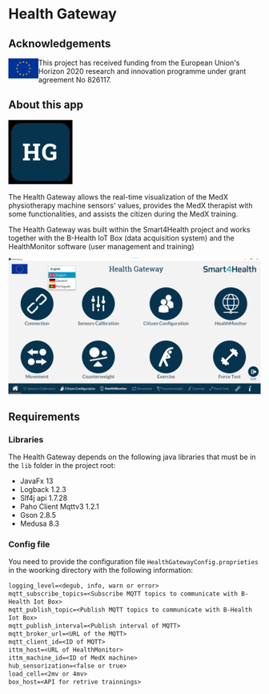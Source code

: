 # Health Gateway

## Acknowledgements

<img src="./img/eu.jpg" align="left" alt="European Flag" width="60">

This project has received funding from the European Union's Horizon 2020 research and innovation programme under grant agreement No 826117.

## About this app

<img src="./img/icon_s4h.jpg"/>

The Health Gateway allows the real-time visualization of the MedX physiotherapy machine sensors' values, provides the MedX therapist with some functionalities, and assists the citizen during the MedX training.

The Health Gateway was built within the Smart4Health project and works together with the B-Health IoT Box (data acquisition system) and the HealthMonitor software (user management and training)

<img src="./img/hg.png"/>

## Requirements

### Libraries

The Health Gateway depends on the following java libraries that must be in the `lib` folder in the project root:
- JavaFx 13
- Logback 1.2.3
- Slf4j api 1.7.28
- Paho Client Mqttv3 1.2.1
- Gson 2.8.5
- Medusa 8.3

### Config file

You need to provide the configuration file `HealthGatewayConfig.proprieties` in the woorking directory with the following information: 

```
logging_level=<degub, info, warn or error>
mqtt_subscribe_topics=<Subscribe MQTT topics to communicate with B-Health Iot Box>
mqtt_publish_topic=<Publish MQTT topics to communicate with B-Health Iot Box>
mqtt_publish_interval=<Publish interval of MQTT>
mqtt_broker_url=<URL of the MQTT>
mqtt_client_id=<ID of MQTT>
ittm_host=<URL of HealthMonitor>
ittm_machine_id=<ID of MedX machine>
hub_sensorization=<false or true>
load_cell=<2mv or 4mv>
box_host=<API for retrive trainnings>
```